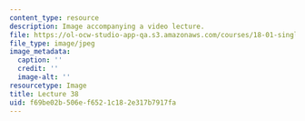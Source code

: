 ```yaml
---
content_type: resource
description: Image accompanying a video lecture.
file: https://ol-ocw-studio-app-qa.s3.amazonaws.com/courses/18-01-single-variable-calculus-fall-2006/f69be02b506ef6521c182e317b7917fa_lec38.jpg
file_type: image/jpeg
image_metadata:
  caption: ''
  credit: ''
  image-alt: ''
resourcetype: Image
title: Lecture 38
uid: f69be02b-506e-f652-1c18-2e317b7917fa
---
```

